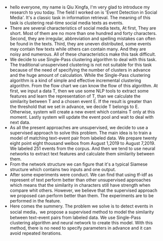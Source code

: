 * hello everyone, my name is Qiu Xingfa, I'm very glad to introduce my research to you today. The field I worked on is 'Event Detection in Social Media'. It's a classic task in information retrieval. The meaning of this task is clustering real-time social media texts as events.
* There are several characteristics of social media texts, At first, They are short. Most of them are no more than one  hundred and forty characters. Second, they are irregular, abbreviation and spelling mistakes can often be found in the texts. Third, they are uneven distributed, some events may contain few texts while others can contain many. And they are noisy and numerous. All of these characteristics make this task difficult.
* We decide to use Single-Pass clustering algorithm to deal with this task. The traditional unsupervised clustering is not not suitable for this task because of the need of specifying the number of clusters in advance and the huge amount of calculation. While the Single-Pass clustering algorithm is a kind of simple and effective incremental clustering algorithm. From the flow chart we can know the flow of this algorithm. At first, we input a data T, then we use some NLP tools to extract some features and learn the representation of T, than we calculate the similarity between T and a chosen event E. If the result is greater than the threshold that we set in advance, we decide T belongs to E. Otherwise, system will create a new event which contains T only at this moment. Lastly system will update the event pool and wait to deal with next data.
* As all the present approaches are unsupervised, we decide to use a supervised approach to solve this problem. The main idea is to train a model of matching text-event pair from labeled data. We prepare twenty eight point eight thousand weibos from August 1,2019 to August 7,2019. We labeled 251 events from the corpus. And then we tend to use neural networks to extract text features and calculate them similarity between them.
* From the network structure we can figure that it's a typical Siamese structure which contains two inputs    and one output.
* After some experiments were conduct. We can find that using tf-idf as represent of text perform better than other unsupervised approaches which means that the similarity in characters still have strength when compare whit others. However, we believe that the supervised approach we proposed can perform better than them. The experiments are to be performed in the feature. 
* Here comes the summery. The problem we solve is to detect events in social media，we propose a supervised method to model the similarity between text-event pairs from labeled data. We use Single-Pass clustering algorithm and neural network to create this model. With this method, there is no need to specify parameters in advance and it can  avoid repeated iterations.